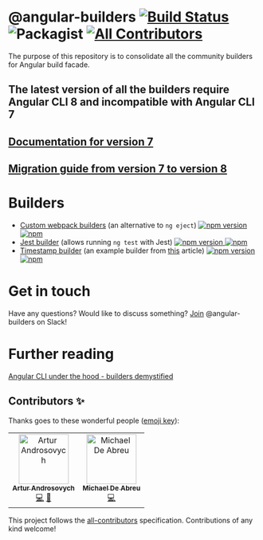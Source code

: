 # @angular-builders [![Build Status](https://travis-ci.org/just-jeb/angular-builders.svg?branch=master)](https://travis-ci.org/just-jeb/angular-builders) ![Packagist](https://img.shields.io/packagist/l/doctrine/orm.svg) [![All Contributors](https://img.shields.io/badge/all_contributors-2-orange.svg?style=flat-square)](#contributors)  


The purpose of this repository is to consolidate all the community builders for Angular build facade.

## The latest version of all the builders require Angular CLI 8 and incompatible with Angular CLI 7
## [Documentation for version  7](https://github.com/meltedspark/angular-builders/tree/7.x.x)
## [Migration guide from version 7 to version 8](./MIGRATION.MD)

# Builders

 - [Custom webpack builders](./packages/custom-webpack) (an alternative to `ng eject`)  [![npm version](https://img.shields.io/npm/v/@angular-builders/custom-webpack.svg) <!-- ![npm (tag)](https://img.shields.io/npm/v/@angular-builders/custom-webpack/next.svg)--> ![npm](https://img.shields.io/npm/dm/@angular-builders/custom-webpack.svg)](https://www.npmjs.com/package/@angular-builders/custom-webpack)
 - [Jest builder](./packages/jest) (allows running `ng test` with Jest) [![npm version](https://img.shields.io/npm/v/@angular-builders/jest.svg) ![npm](https://img.shields.io/npm/dm/@angular-builders/jest.svg)](https://www.npmjs.com/package/@angular-builders/jest)
 - [Timestamp builder](./packages/timestamp) (an example builder from [this](https://medium.com/@justjeb/angular-cli-6-under-the-hood-builders-demystified-f0690ebcf01) article) [![npm version](https://img.shields.io/npm/v/@angular-builders/timestamp.svg) ![npm](https://img.shields.io/npm/dm/@angular-builders/timestamp.svg)](https://www.npmjs.com/package/@angular-builders/timestamp)

# Get in touch
Have any questions? Would like to discuss something? 
[Join](https://join.slack.com/t/angular-builders/shared_invite/enQtNTk5MDE1Nzg2ODM3LTkzMzI5ODQwYzRkOGZhZDJkNWI3OGJjNTM4YzNlY2MxZGU0ZjQ3NzVjZGEzNzYzNDFlOWM2YmQwZGQ3NzlkOWY) @angular-builders on Slack!

# Further reading
[Angular CLI under the hood - builders demystified](https://blog.angularindepth.com/angular-cli-under-the-hood-builders-demystified-v2-e73ee0f2d811)

## Contributors ✨

Thanks goes to these wonderful people ([emoji key](https://allcontributors.org/docs/en/emoji-key)):

<!-- ALL-CONTRIBUTORS-LIST:START - Do not remove or modify this section -->
<!-- prettier-ignore -->
<table>
  <tr>
    <td align="center"><a href="https://medium.com/@overthesanity"><img src="https://avatars1.githubusercontent.com/u/7337691?v=4" width="100px;" alt="Artur Androsovych"/><br /><sub><b>Artur Androsovych</b></sub></a><br /><a href="https://github.com/just-jeb/angular-builders/commits?author=arturovt" title="Code">💻</a> <a href="#question-arturovt" title="Answering Questions">💬</a></td>
    <td align="center"><a href="https://github.com/michaeljota"><img src="https://avatars0.githubusercontent.com/u/10507776?v=4" width="100px;" alt="Michael De Abreu"/><br /><sub><b>Michael De Abreu</b></sub></a><br /><a href="https://github.com/just-jeb/angular-builders/commits?author=michaeljota" title="Code">💻</a></td>
  </tr>
</table>

<!-- ALL-CONTRIBUTORS-LIST:END -->

This project follows the [all-contributors](https://github.com/all-contributors/all-contributors) specification. Contributions of any kind welcome!
